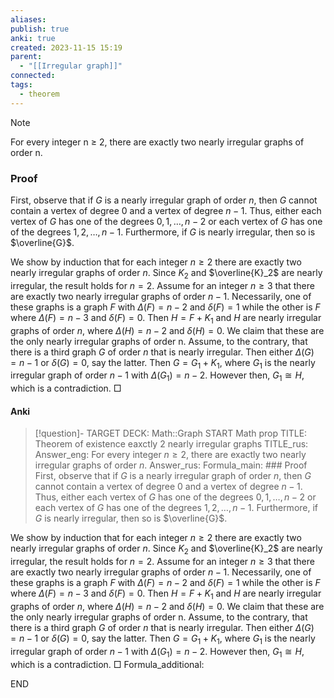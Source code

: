 ```yaml
---
aliases: 
publish: true
anki: true
created: 2023-11-15 15:19
parent:
  - "[[Irregular graph]]"
connected: 
tags:
  - theorem
---
```


> [!note] 
For every integer n ≥ 2, there are exactly two nearly irregular graphs of order n.


### Proof
First, observe that if $G$ is a nearly irregular graph of order $n$, then $G$ cannot contain a vertex of degree $0$ and a vertex of degree $n - 1$. Thus, either each vertex of $G$ has one of the degrees $0, 1, \ldots, n - 2$ or each vertex of $G$ has one of the degrees $1, 2, \ldots, n - 1$. Furthermore, if $G$ is nearly irregular, then so is $\overline{G}$.

We show by induction that for each integer $n \geq 2$ there are exactly two nearly irregular graphs of order $n$. Since $K_2$ and $\overline{K}_2$ are nearly irregular, the result holds for $n = 2$. Assume for an integer $n \geq 3$ that there are exactly two nearly irregular graphs of order $n - 1$. Necessarily, one of these graphs is a graph $F$ with $\Delta(F) = n - 2$ and $\delta(F) = 1$ while the other is $F$ where $\Delta(F) = n - 3$ and $\delta(F) = 0$. Then $H = F + K_1$ and $H$ are nearly irregular graphs of order $n$, where $\Delta(H) = n - 2$ and $\delta(H) = 0$. We claim that these are the only nearly irregular graphs of order n. Assume, to the contrary, that there is a third graph $G$ of order $n$ that is nearly irregular. Then either $\Delta(G) = n - 1$ or $\delta(G) = 0$, say the latter. Then $G = G_1 + K_1$, where $G_1$ is the nearly irregular graph of order $n - 1$ with $\Delta(G_1) = n - 2$. However then, $G_1 \cong H$, which is a contradiction. □

#### Anki
> [!question]-
TARGET DECK: Math::Graph
START
Math prop
TITLE: Theorem of existence eaxctly 2 nearly irregular graphs
TITLE_rus: 
Answer_eng: For every integer $n ≥ 2$, there are exactly two nearly irregular graphs of order $n$.
Answer_rus: 
Formula_main: ### Proof
First, observe that if $G$ is a nearly irregular graph of order $n$, then $G$ cannot contain a vertex of degree $0$ and a vertex of degree $n - 1$. Thus, either each vertex of $G$ has one of the degrees $0, 1, \ldots, n - 2$ or each vertex of $G$ has one of the degrees $1, 2, \ldots, n - 1$. Furthermore, if $G$ is nearly irregular, then so is $\overline{G}$.

We show by induction that for each integer $n \geq 2$ there are exactly two nearly irregular graphs of order $n$. Since $K_2$ and $\overline{K}_2$ are nearly irregular, the result holds for $n = 2$. Assume for an integer $n \geq 3$ that there are exactly two nearly irregular graphs of order $n - 1$. Necessarily, one of these graphs is a graph $F$ with $\Delta(F) = n - 2$ and $\delta(F) = 1$ while the other is $F$ where $\Delta(F) = n - 3$ and $\delta(F) = 0$. Then $H = F + K_1$ and $H$ are nearly irregular graphs of order $n$, where $\Delta(H) = n - 2$ and $\delta(H) = 0$. We claim that these are the only nearly irregular graphs of order n. Assume, to the contrary, that there is a third graph $G$ of order $n$ that is nearly irregular. Then either $\Delta(G) = n - 1$ or $\delta(G) = 0$, say the latter. Then $G = G_1 + K_1$, where $G_1$ is the nearly irregular graph of order $n - 1$ with $\Delta(G_1) = n - 2$. However then, $G_1 \cong H$, which is a contradiction. □
Formula_additional:
<!--ID: 1706032218641-->
END







